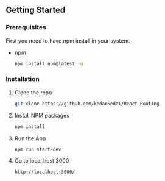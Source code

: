 <!-- GETTING STARTED -->
## Getting Started
### Prerequisites

First you need to have npm install in your system.
* npm
  ```sh
  npm install npm@latest -g
  ```

### Installation

1. Clone the repo
   ```sh
   git clone https://github.com/kedarSedai/React-Routing
   ```
3. Install NPM packages
   ```sh
   npm install
   ```
4. Run the App
   ```JS
   npm run start-dev
   ```
5. Go to local host 3000
     ```sh
     http://localhost:3000/
   ```

